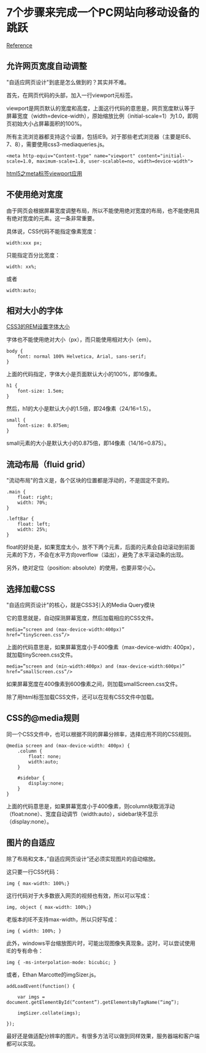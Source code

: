# 7个步骤来完成一个PC网站向移动设备的跳跃
 



[Reference](http://www.100vic.com/jianshe/details/2026.html)

## 允许网页宽度自动调整
"自适应网页设计"到底是怎么做到的？其实并不难。

首先，在网页代码的头部，加入一行viewport元标签。

viewport是网页默认的宽度和高度，上面这行代码的意思是，网页宽度默认等于屏幕宽度（width=device-width），原始缩放比例（initial-scale=1）为1.0，即网页初始大小占屏幕面积的100%。

所有主流浏览器都支持这个设置，包括IE9。对于那些老式浏览器（主要是IE6、7、8），需要使用css3-mediaqueries.js。

`````
<meta http-equiv="Content-type" name="viewport" content="initial-scale=1.0, maximum-scale=1.0, user-scalable=no, width=device-width">
`````

[html5之meta标签viewport应用](http://www.cnblogs.com/luohtyy/p/4608195.html)

## 不使用绝对宽度
由于网页会根据屏幕宽度调整布局，所以不能使用绝对宽度的布局，也不能使用具有绝对宽度的元素。这一条非常重要。

具体说，CSS代码不能指定像素宽度：
`````
width:xxx px;
`````
只能指定百分比宽度：
`````
width: xx%;
`````
或者
`````
width:auto;
`````

## 相对大小的字体

[CSS3的REM设置字体大小](https://www.w3cplus.com/css3/define-font-size-with-css3-rem)

字体也不能使用绝对大小（px），而只能使用相对大小（em）。

`````
body {
    font: normal 100% Helvetica, Arial, sans-serif;
}
`````

上面的代码指定，字体大小是页面默认大小的100%，即16像素。

`````
h1 {
    font-size: 1.5em;
}
`````

然后，h1的大小是默认大小的1.5倍，即24像素（24/16=1.5）。

`````
small {
    font-size: 0.875em;
}
`````
small元素的大小是默认大小的0.875倍，即14像素（14/16=0.875）。

## 流动布局（fluid grid）

"流动布局"的含义是，各个区块的位置都是浮动的，不是固定不变的。
`````
.main {
    float: right;
    width: 70%;
}

.leftBar {
    float: left;
    width: 25%;
}
`````
float的好处是，如果宽度太小，放不下两个元素，后面的元素会自动滚动到前面元素的下方，不会在水平方向overflow（溢出），避免了水平滚动条的出现。

另外，绝对定位（position: absolute）的使用，也要非常小心。

## 选择加载CSS

"自适应网页设计"的核心，就是CSS3引入的Media Query模块

它的意思就是，自动探测屏幕宽度，然后加载相应的CSS文件。
`````
media=”screen and (max-device-width:400px)”
href=”tinyScreen.css”/>
`````
上面的代码意思是，如果屏幕宽度小于400像素（max-device-width: 400px），就加载tinyScreen.css文件。
`````
media=”screen and (min-width:400px) and (max-device-width:600px)”
href=”smallScreen.css”/>
`````
如果屏幕宽度在400像素到600像素之间，则加载smallScreen.css文件。

除了用html标签加载CSS文件，还可以在现有CSS文件中加载。

## CSS的@media规则

同一个CSS文件中，也可以根据不同的屏幕分辨率，选择应用不同的CSS规则。

`````
@media screen and (max-device-width: 400px) {
    .column {
        float: none;
        width:auto;
    }

    #sidebar {
        display:none;
    }
}
`````

上面的代码意思是，如果屏幕宽度小于400像素，则column块取消浮动（float:none）、宽度自动调节（width:auto），sidebar块不显示（display:none）。

## 图片的自适应

除了布局和文本，”自适应网页设计”还必须实现图片的自动缩放。

这只要一行CSS代码：
`````
img { max-width: 100%;}
`````
这行代码对于大多数嵌入网页的视频也有效，所以可以写成：
`````
img, object { max-width: 100%;}
`````
老版本的IE不支持max-width，所以只好写成：
`````
img { width: 100%; }
`````
此外，windows平台缩放图片时，可能出现图像失真现象。这时，可以尝试使用IE的专有命令：
`````
img { -ms-interpolation-mode: bicubic; }
`````
或者，Ethan Marcotte的imgSizer.js。
`````
addLoadEvent(function() {

    var imgs = document.getElementById(“content”).getElementsByTagName(“img”);

    imgSizer.collate(imgs);

});
`````
最好还是做适配分辨率的图片。有很多方法可以做到同样效果，服务器端和客户端都可以实现。

